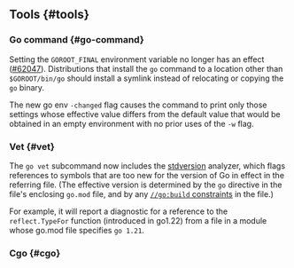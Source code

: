 ## Tools {#tools}

### Go command {#go-command}

Setting the `GOROOT_FINAL` environment variable no longer has an effect
([#62047](/issue/62047)).
Distributions that install the `go` command to a location other than
`$GOROOT/bin/go` should install a symlink instead of relocating
or copying the `go` binary.

The new go env `-changed` flag causes the command to print only
those settings whose effective value differs from the default value
that would be obtained in an empty environment with no prior uses of the `-w` flag.

### Vet {#vet}

The `go vet` subcommand now includes the
[stdversion](https://pkg.go.dev/golang.org/x/tools/go/analysis/passes/stdversion)
analyzer, which flags references to symbols that are too new for the version
of Go in effect in the referring file. (The effective version is determined
by the `go` directive in the file's enclosing `go.mod` file, and
by any [`//go:build` constraints](https://pkg.go.dev/cmd/go#hdr-Build_constraints)
in the file.)

For example, it will report a diagnostic for a reference to the
`reflect.TypeFor` function (introduced in go1.22) from a file in a
module whose go.mod file specifies `go 1.21`.

### Cgo {#cgo}

